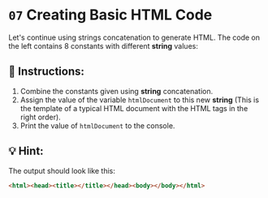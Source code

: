 # `07` Creating Basic HTML Code
Let's continue using strings concatenation to generate HTML. The code on the left contains 8 constants with different **string** values:

## 📝 Instructions:
1. Combine the constants given using **string** concatenation.
2. Assign the value of the variable `htmlDocument` to this new **string** (This is the template of a typical HTML document with the HTML tags in the right order).
3. Print the value of `htmlDocument` to the console.

## 💡 Hint:
The output should look like this:
```html
<html><head><title></title></head><body></body></html>
```